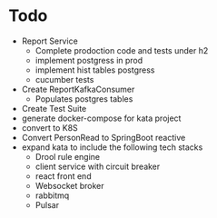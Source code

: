 # Todo

* Report Service
  * Complete prodoction code and tests under h2
  * implement postgress in prod
  * implement hist tables postgress
  * cucumber tests
* Create ReportKafkaConsumer
  * Populates postgres tables
* Create Test Suite
* generate docker-compose for kata project
* convert to K8S
* Convert PersonRead to SpringBoot reactive
* expand kata to include the following tech stacks
  * Drool rule engine
  * client service with circuit breaker
  * react front end 
  * Websocket broker
  * rabbitmq
  * Pulsar
	
